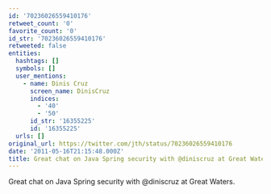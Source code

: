 ```yaml
---
id: '70236026559410176'
retweet_count: '0'
favorite_count: '0'
id_str: '70236026559410176'
retweeted: false
entities:
  hashtags: []
  symbols: []
  user_mentions:
    - name: Dinis Cruz
      screen_name: DinisCruz
      indices:
        - '40'
        - '50'
      id_str: '16355225'
      id: '16355225'
  urls: []
original_url: https://twitter.com/jth/status/70236026559410176
date: '2011-05-16T21:15:48.000Z'
title: Great chat on Java Spring security with @diniscruz at Great Waters.
---
```


Great chat on Java Spring security with @diniscruz at Great Waters.